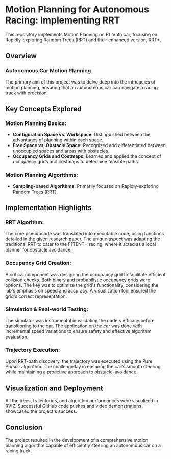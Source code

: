 # Motion Planning for Autonomous Racing: Implementing RRT
This repository implements Motion Planning on F1 tenth car, focusing on Rapidly-exploring Random Trees (RRT) and their enhanced version, RRT*.


## Overview

### Autonomous Car Motion Planning

The primary aim of this project was to delve deep into the intricacies of motion planning, ensuring that an autonomous car can navigate a racing track with precision.

## Key Concepts Explored

### Motion Planning Basics:

- **Configuration Space vs. Workspace:** Distinguished between the advantages of planning within each space.
- **Free Space vs. Obstacle Space:** Recognized and differentiated between unoccupied spaces and areas with obstacles.
- **Occupancy Grids and Costmaps:** Learned and applied the concept of occupancy grids and costmaps to determine feasible paths.

### Motion Planning Algorithms:

- **Sampling-based Algorithms:** Primarily focused on Rapidly-exploring Random Trees (RRT).

## Implementation Highlights

### RRT Algorithm:

The core pseudocode was translated into executable code, using functions detailed in the given research paper. The unique aspect was adapting the traditional RRT to cater to the F1TENTH racing, where it acted as a local planner for obstacle avoidance.

### Occupancy Grid Creation:

A critical component was designing the occupancy grid to facilitate efficient collision checks. Both binary and probabilistic occupancy grids were options. The key was to optimize the grid's functionality, considering the lab's emphasis on speed and accuracy. A visualization tool ensured the grid's correct representation.

### Simulation & Real-world Testing:

The simulator was instrumental in validating the code's efficacy before transitioning to the car. The application on the car was done with incremental speed variations to ensure safety and effective algorithm evaluation.

### Trajectory Execution:

Upon RRT-path discovery, the trajectory was executed using the Pure Pursuit algorithm. The challenge lay in ensuring the car's smooth steering while maintaining a proactive approach to obstacle-avoidance.

## Visualization and Deployment

All the trees, trajectories, and algorithm performances were visualized in RVIZ. Successful GitHub code pushes and video demonstrations showcased the project's success.

## Conclusion

The project resulted in the development of a comprehensive motion planning algorithm capable of efficiently steering an autonomous car on a racing track.

